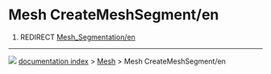 # Mesh CreateMeshSegment/en
1.  REDIRECT [Mesh\_Segmentation/en](Mesh_Segmentation/en.md)



---
![](images/Right_arrow.png) [documentation index](../README.md) > [Mesh](Mesh_Workbench.md) > Mesh CreateMeshSegment/en
